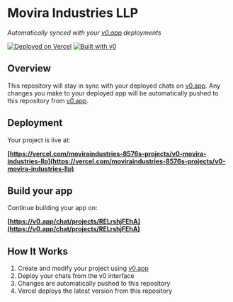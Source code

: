 # Movira Industries LLP

*Automatically synced with your [v0.app](https://v0.app) deployments*

[![Deployed on Vercel](https://img.shields.io/badge/Deployed%20on-Vercel-black?style=for-the-badge&logo=vercel)](https://vercel.com/moviraindustries-8576s-projects/v0-movira-industries-llp)
[![Built with v0](https://img.shields.io/badge/Built%20with-v0.app-black?style=for-the-badge)](https://v0.app/chat/projects/RELrshjFEhA)

## Overview

This repository will stay in sync with your deployed chats on [v0.app](https://v0.app).
Any changes you make to your deployed app will be automatically pushed to this repository from [v0.app](https://v0.app).

## Deployment

Your project is live at:

**[https://vercel.com/moviraindustries-8576s-projects/v0-movira-industries-llp](https://vercel.com/moviraindustries-8576s-projects/v0-movira-industries-llp)**

## Build your app

Continue building your app on:

**[https://v0.app/chat/projects/RELrshjFEhA](https://v0.app/chat/projects/RELrshjFEhA)**

## How It Works

1. Create and modify your project using [v0.app](https://v0.app)
2. Deploy your chats from the v0 interface
3. Changes are automatically pushed to this repository
4. Vercel deploys the latest version from this repository
